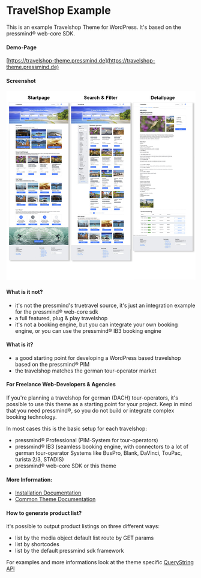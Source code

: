 # TravelShop Example
This is an example Travelshop Theme for WordPress.
It's based on the pressmind® web-core SDK.

#### Demo-Page
[https://travelshop-theme.pressmind.de](https://travelshop-theme.pressmind.de)

#### Screenshot
![Overview Image Demo-Page](./travelshop/assets/img/overview.jpg)

#### What is it not?
* it's not the pressmind's truetravel source, it's just an integration example for the pressmind® web-core sdk
* a full featured, plug & play travelshop
* it's not a booking engine, but you can integrate your own booking engine, or you can use the pressmind® IB3 booking engine

#### What is it?
* a good starting point for developing a WordPress based travelshop based on the pressmind® PIM
* the travelshop matches the german tour-operator market

#### For Freelance Web-Developers & Agencies
If you're planning a travelshop for german (DACH) tour-operators, it's possible to use this theme as a starting point for your project.
Keep in mind that you need pressmind®, so you do not build or integrate complex booking technology.

In most cases this is the basic setup for each travelshop:
* pressmind® Professional (PIM-System for tour-operators)
* pressmind® IB3 (seamless booking engine, with connectors to a lot of german tour-operator Systems like BusPro, Blank, DaVinci, TouPac, turista 2/3, STADIS)
* pressmind® web-core SDK or this theme


#### More Information:
* [Installation Documentation](./travelshop/installation.md)
* [Common Theme Documentation](./travelshop/readme-theme.md)

#### How to generate product list? 
it's possible to output product listings on three different ways:

* list by the media object default list route by GET params
* list by shortcodes
* list by the default pressmind sdk framework

For examples and more informations look at the theme specific [QueryString API](./travelshop/readme-querystring-api.md)

